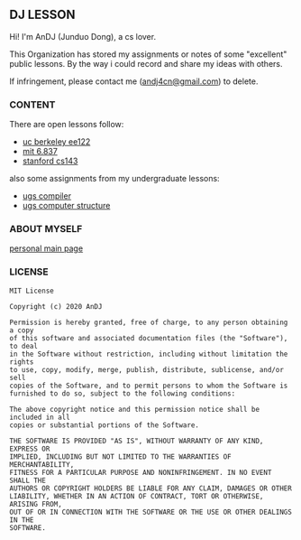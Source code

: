 ## DJ LESSON

Hi! I'm AnDJ (Junduo Dong), a cs lover.

This Organization has stored my assignments or notes of some "excellent" public lessons. By the way i could record and share my ideas with others.

If infringement, please contact me (andj4cn@gmail.com) to delete.

### CONTENT

There are open lessons follow:

* [uc berkeley ee122](https://github.com/DJ-LESSON/UCB-EE122)
* [mit 6.837](https://github.com/DJ-LESSON/MIT-6.837)
* [stanford cs143](https://github.com/DJ-LESSON/STANFORD-CS143)

also some assignments from my undergraduate lessons:

* [ugs compiler](https://github.com/DJ-LESSON/UGS-COMPILER)
* [ugs computer structure](https://github.com/DJ-LESSON/UGS-PC-STRUCTURE)

### ABOUT MYSELF

[personal main page](https://an-dj.github.io/)

### LICENSE

    MIT License

    Copyright (c) 2020 AnDJ

    Permission is hereby granted, free of charge, to any person obtaining a copy
    of this software and associated documentation files (the "Software"), to deal
    in the Software without restriction, including without limitation the rights
    to use, copy, modify, merge, publish, distribute, sublicense, and/or sell
    copies of the Software, and to permit persons to whom the Software is
    furnished to do so, subject to the following conditions:

    The above copyright notice and this permission notice shall be included in all
    copies or substantial portions of the Software.

    THE SOFTWARE IS PROVIDED "AS IS", WITHOUT WARRANTY OF ANY KIND, EXPRESS OR
    IMPLIED, INCLUDING BUT NOT LIMITED TO THE WARRANTIES OF MERCHANTABILITY,
    FITNESS FOR A PARTICULAR PURPOSE AND NONINFRINGEMENT. IN NO EVENT SHALL THE
    AUTHORS OR COPYRIGHT HOLDERS BE LIABLE FOR ANY CLAIM, DAMAGES OR OTHER
    LIABILITY, WHETHER IN AN ACTION OF CONTRACT, TORT OR OTHERWISE, ARISING FROM,
    OUT OF OR IN CONNECTION WITH THE SOFTWARE OR THE USE OR OTHER DEALINGS IN THE
    SOFTWARE.
